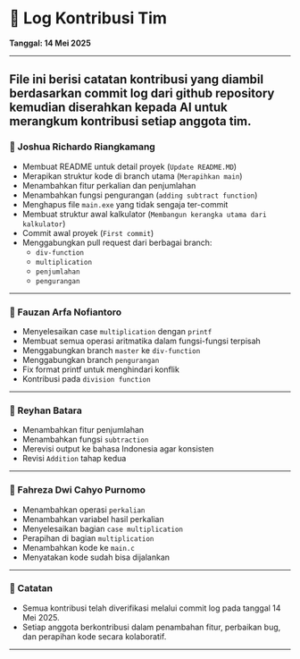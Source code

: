# 📘 Log Kontribusi Tim
**Tanggal: 14 Mei 2025**

---
## File ini berisi catatan kontribusi yang diambil berdasarkan commit log dari github repository kemudian diserahkan kepada AI untuk merangkum kontribusi setiap anggota tim.

### 🔧 Joshua Richardo Riangkamang
- Membuat README untuk detail proyek (`Update README.MD`)
- Merapikan struktur kode di branch utama (`Merapihkan main`)
- Menambahkan fitur perkalian dan penjumlahan
- Menambahkan fungsi pengurangan (`adding subtract function`)
- Menghapus file `main.exe` yang tidak sengaja ter-commit
- Membuat struktur awal kalkulator (`Membangun kerangka utama dari kalkulator`)
- Commit awal proyek (`First commit`)
- Menggabungkan pull request dari berbagai branch:
  - `div-function`
  - `multiplication`
  - `penjumlahan`
  - `pengurangan`

---

### 🔧 Fauzan Arfa Nofiantoro 
- Menyelesaikan case `multiplication` dengan `printf`
- Membuat semua operasi aritmatika dalam fungsi-fungsi terpisah
- Menggabungkan branch `master` ke `div-function`
- Menggabungkan branch `pengurangan`
- Fix format printf untuk menghindari konflik
- Kontribusi pada `division function`

---

### 🔧 Reyhan Batara
- Menambahkan fitur penjumlahan
- Menambahkan fungsi `subtraction`
- Merevisi output ke bahasa Indonesia agar konsisten
- Revisi `Addition` tahap kedua

---

### 🔧 Fahreza Dwi Cahyo Purnomo
- Menambahkan operasi `perkalian`
- Menambahkan variabel hasil perkalian
- Menyelesaikan bagian `case multiplication`
- Perapihan di bagian `multiplication`
- Menambahkan kode ke `main.c`
- Menyatakan kode sudah bisa dijalankan

---

### 📝 Catatan
- Semua kontribusi telah diverifikasi melalui commit log pada tanggal 14 Mei 2025.
- Setiap anggota berkontribusi dalam penambahan fitur, perbaikan bug, dan perapihan kode secara kolaboratif.

---
